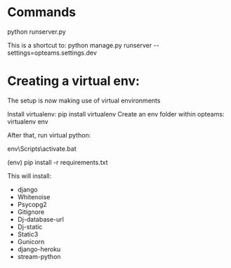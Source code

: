 # Commands


python runserver.py 

This is a shortcut to: python manage.py runserver --settings=opteams.settings.dev

# Creating a virtual env:

The setup is now making use of virtual environments

Install virtualenv: pip install virtualenv
Create an env folder within opteams: virtualenv env

After that, run virtual python:

env\Scripts\activate.bat

(env) pip install -r requirements.txt

This will install:
* django
* Whitenoise
* Psycopg2
* Gitignore
* Dj-database-url
* Dj-static
* Static3
* Gunicorn
* django-heroku
* stream-python